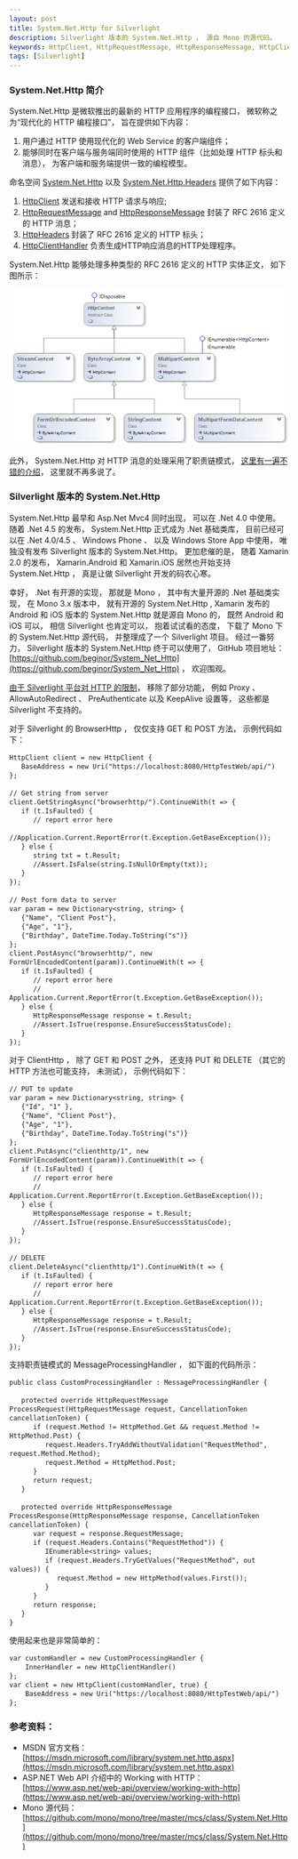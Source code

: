 ```yaml
---
layout: post
title: System.Net.Http for Silverlight 
description: Silverlight 版本的 System.Net.Http ， 源自 Mono 的源代码。 
keywords: HttpClient, HttpRequestMessage, HttpResponseMessage, HttpClientHandler, HttpHeaders, HttpClientHandler, DelegatingHandler, HttpConent, ByteArrayContent, FormUrlEncodedContent, etc.
tags: [Silverlight]
---
```


### System.Net.Http 简介

System.Net.Http 是微软推出的最新的 HTTP 应用程序的编程接口， 微软称之为“现代化的 HTTP 编程接口”， 旨在提供如下内容：

1. 用户通过 HTTP 使用现代化的 Web Service 的客户端组件；
2. 能够同时在客户端与服务端同时使用的 HTTP 组件（比如处理 HTTP 标头和消息）， 为客户端和服务端提供一致的编程模型。

命名空间 [System.Net.Http](https://msdn.microsoft.com/en-us/library/system.net.http.aspx) 以及 [System.Net.Http.Headers](https://msdn.microsoft.com/en-us/library/system.net.http.headers.aspx) 提供了如下内容：

1. [HttpClient](https://msdn.microsoft.com/en-us/library/system.net.http.httpclient.aspx) 发送和接收 HTTP 请求与响应;
2. [HttpRequestMessage](https://msdn.microsoft.com/en-us/library/system.net.http.httprequestmessage.aspx) and [HttpResponseMessage](https://msdn.microsoft.com/en-us/library/system.net.http.httpresponsemessage.aspx) 封装了 RFC 2616 定义的 HTTP 消息；
3. [HttpHeaders](https://msdn.microsoft.com/en-us/library/system.net.http.headers.httpheaders.aspx) 封装了 RFC 2616 定义的 HTTP 标头；
4. [HttpClientHandler](https://msdn.microsoft.com/en-us/library/system.net.http.httpclienthandler.aspx) 负责生成HTTP响应消息的HTTP处理程序。

System.Net.Http 能够处理多种类型的 RFC 2616 定义的 HTTP 实体正文， 如下图所示：

![HttpContent Class Diagrams](/assets/post-images/system-net-http-httpcontent.png)

此外， System.Net.Http 对 HTTP 消息的处理采用了职责链模式， [这里有一遍不错的介绍](https://www.asp.net/web-api/overview/working-with-http/http-message-handlers)， 这里就不再多说了。

### Silverlight 版本的 System.Net.Http

System.Net.Http 最早和 Asp.Net Mvc4 同时出现， 可以在 .Net 4.0 中使用。 随着 .Net 4.5 的发布， System.Net.Http 正式成为 .Net 基础类库， 目前已经可以在 .Net 4.0/4.5 、 Windows Phone 、 以及 Windows Store App 中使用， 唯独没有发布 Silverlight 版本的 System.Net.Http。 更加悲催的是， 随着 Xamarin 2.0 的发布， Xamarin.Android 和 Xamarin.iOS 居然也开始支持 System.Net.Http ， 真是让做 Silverlight 开发的码农心寒。

幸好， .Net 有开源的实现， 那就是 Mono ， 其中有大量开源的 .Net 基础类实现， 在 Mono 3.x 版本中， 就有开源的 System.Net.Http , Xamarin 发布的 Android 和 iOS 版本的 System.Net.Http 就是源自 Mono 的， 既然 Android 和 iOS 可以， 相信 Silverlight 也肯定可以， 抱着试试看的态度， 下载了 Mono 下的 System.Net.Http 源代码， 并整理成了一个 Silverlight 项目。 经过一番努力， Silverlight 版本的 System.Net.Http 终于可以使用了， GitHub 项目地址： [https://github.com/beginor/System_Net_Http](https://github.com/beginor/System_Net_Http) ， 欢迎围观。

[由于 Silverlight 平台对 HTTP 的限制](https://msdn.microsoft.com/library/cc838250.aspx)， 移除了部分功能， 例如 Proxy 、 AllowAutoRedirect 、 PreAuthenticate 以及 KeepAlive 设置等， 这些都是 Silverlight 不支持的。

对于 Silverlight 的 BrowserHttp ， 仅仅支持 GET 和 POST 方法， 示例代码如下：

    HttpClient client = new HttpClient {
       BaseAddress = new Uri("https://localhost:8080/HttpTestWeb/api/")
    };

    // Get string from server
    client.GetStringAsync("browserhttp/").ContinueWith(t => {
       if (t.IsFaulted) {
          // report error here
          //Application.Current.ReportError(t.Exception.GetBaseException());
       } else {
          string txt = t.Result;
          //Assert.IsFalse(string.IsNullOrEmpty(txt));
       }
    });

    // Post form data to server
    var param = new Dictionary<string, string> {
       {"Name", "Client Post"},
       {"Age", "1"},
       {"Birthday", DateTime.Today.ToString("s")}
    };
    client.PostAsync("browserhttp/", new FormUrlEncodedContent(param)).ContinueWith(t => {
       if (t.IsFaulted) {
          // report error here
          // Application.Current.ReportError(t.Exception.GetBaseException());
       } else {
          HttpResponseMessage response = t.Result;
          //Assert.IsTrue(response.EnsureSuccessStatusCode);
       }
    });

对于 ClientHttp ， 除了 GET 和 POST 之外， 还支持 PUT 和 DELETE （其它的 HTTP 方法也可能支持， 未测试）， 示例代码如下：

    // PUT to update
    var param = new Dictionary<string, string> {
       {"Id", "1" },
       {"Name", "Client Post"},
       {"Age", "1"},
       {"Birthday", DateTime.Today.ToString("s")}
    };
    client.PutAsync("clienthttp/1", new FormUrlEncodedContent(param)).ContinueWith(t => {
       if (t.IsFaulted) {
          // report error here
          // Application.Current.ReportError(t.Exception.GetBaseException());
       } else {
          HttpResponseMessage response = t.Result;
          //Assert.IsTrue(response.EnsureSuccessStatusCode);
       }
    });

    // DELETE
    client.DeleteAsync("clienthttp/1").ContinueWith(t => {
       if (t.IsFaulted) {
          // report error here
          // Application.Current.ReportError(t.Exception.GetBaseException());
       } else {
          HttpResponseMessage response = t.Result;
          //Assert.IsTrue(response.EnsureSuccessStatusCode);
       }
    });

支持职责链模式的 MessageProcessingHandler ， 如下面的代码所示：

    public class CustomProcessingHandler : MessageProcessingHandler {

       protected override HttpRequestMessage ProcessRequest(HttpRequestMessage request, CancellationToken cancellationToken) {
          if (request.Method != HttpMethod.Get && request.Method != HttpMethod.Post) {
             request.Headers.TryAddWithoutValidation("RequestMethod", request.Method.Method);
             request.Method = HttpMethod.Post;
          }
          return request;
       }

       protected override HttpResponseMessage ProcessResponse(HttpResponseMessage response, CancellationToken cancellationToken) {
          var request = response.RequestMessage;
          if (request.Headers.Contains("RequestMethod")) {
             IEnumerable<string> values;
             if (request.Headers.TryGetValues("RequestMethod", out values)) {
                request.Method = new HttpMethod(values.First());
             }
          }
          return response;
       }
    }

使用起来也是非常简单的：

    var customHandler = new CustomProcessingHandler {
        InnerHandler = new HttpClientHandler()
    };
    var client = new HttpClient(customHandler, true) {
        BaseAddress = new Uri("https://localhost:8080/HttpTestWeb/api/")
    };

### 参考资料：

- MSDN 官方文档：[https://msdn.microsoft.com/library/system.net.http.aspx](https://msdn.microsoft.com/library/system.net.http.aspx)
- ASP.NET Web API 介绍中的 Working with HTTP： [https://www.asp.net/web-api/overview/working-with-http](https://www.asp.net/web-api/overview/working-with-http)
- Mono 源代码： [https://github.com/mono/mono/tree/master/mcs/class/System.Net.Http](https://github.com/mono/mono/tree/master/mcs/class/System.Net.Http)
